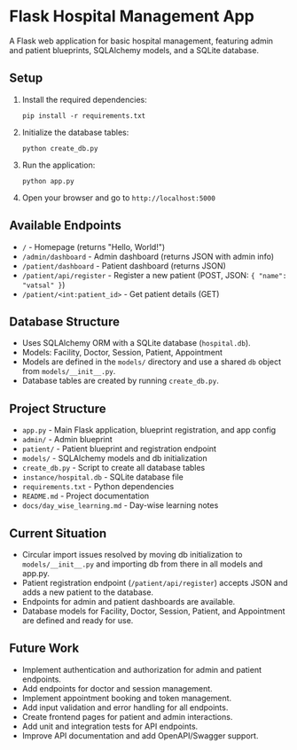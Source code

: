 # Flask Hospital Management App

A Flask web application for basic hospital management, featuring admin and patient blueprints, SQLAlchemy models, and a SQLite database.

## Setup

1. Install the required dependencies:
   ```
   pip install -r requirements.txt
   ```

2. Initialize the database tables:
   ```
   python create_db.py
   ```

3. Run the application:
   ```
   python app.py
   ```

4. Open your browser and go to `http://localhost:5000`

## Available Endpoints

- `/` - Homepage (returns "Hello, World!")
- `/admin/dashboard` - Admin dashboard (returns JSON with admin info)
- `/patient/dashboard` - Patient dashboard (returns JSON)
- `/patient/api/register` - Register a new patient (POST, JSON: `{ "name": "vatsal" }`)
- `/patient/<int:patient_id>` - Get patient details (GET)

## Database Structure

- Uses SQLAlchemy ORM with a SQLite database (`hospital.db`).
- Models: Facility, Doctor, Session, Patient, Appointment
- Models are defined in the `models/` directory and use a shared `db` object from `models/__init__.py`.
- Database tables are created by running `create_db.py`.

## Project Structure

- `app.py` - Main Flask application, blueprint registration, and app config
- `admin/` - Admin blueprint
- `patient/` - Patient blueprint and registration endpoint
- `models/` - SQLAlchemy models and db initialization
- `create_db.py` - Script to create all database tables
- `instance/hospital.db` - SQLite database file
- `requirements.txt` - Python dependencies
- `README.md` - Project documentation
- `docs/day_wise_learning.md` - Day-wise learning notes

## Current Situation

- Circular import issues resolved by moving db initialization to `models/__init__.py` and importing db from there in all models and app.py.
- Patient registration endpoint (`/patient/api/register`) accepts JSON and adds a new patient to the database.
- Endpoints for admin and patient dashboards are available.
- Database models for Facility, Doctor, Session, Patient, and Appointment are defined and ready for use.

## Future Work

- Implement authentication and authorization for admin and patient endpoints.
- Add endpoints for doctor and session management.
- Implement appointment booking and token management.
- Add input validation and error handling for all endpoints.
- Create frontend pages for patient and admin interactions.
- Add unit and integration tests for API endpoints.
- Improve API documentation and add OpenAPI/Swagger support. 